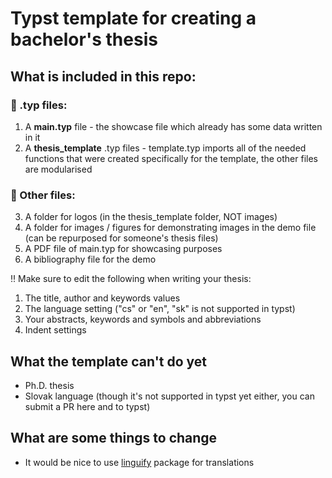 # Typst template for creating a bachelor's thesis
## What is included in this repo:
### 📘 .typ files:
1. A **main.typ** file - the showcase file which already has some data written in it
2. A **thesis_template** .typ files - template.typ imports all of the needed functions that were created specifically for the template, the other files are modularised

### 📄 Other files:
3. A folder for logos (in the thesis_template folder, NOT images)
4. A folder for images / figures for demonstrating images in the demo file (can be repurposed for someone's thesis files)
5. A PDF file of main.typ for showcasing purposes
6. A bibliography file for the demo

‼️ Make sure to edit the following when writing your thesis:

1. The title, author and keywords values
2. The language setting ("cs" or "en", "sk" is not supported in typst)
3. Your abstracts, keywords and symbols and abbreviations
4. Indent settings

## What the template can't do yet
- Ph.D. thesis
- Slovak language (though it's not supported in typst yet either, you can submit a PR here and to typst)

## What are some things to change
- It would be nice to use [linguify](https://github.com/typst-community/linguify) package for translations


